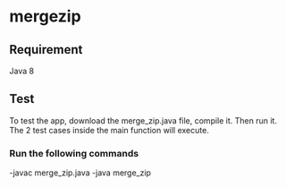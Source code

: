 # mergezip


## Requirement
Java 8

## Test
To test the app, download the merge_zip.java file, compile it. Then run it.
The 2 test cases inside the main function will execute.

### Run the following commands
-javac merge_zip.java
-java merge_zip
